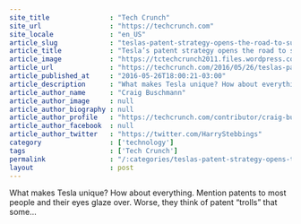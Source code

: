 ```yaml
---
site_title               : "Tech Crunch"
site_url                 : "https://techcrunch.com"
site_locale              : "en_US"
article_slug             : "teslas-patent-strategy-opens-the-road-to-sustainability-for-transport-and-for-itself"
article_title            : "Tesla’s patent strategy opens the road to sustainability for transport and for itself"
article_image            : "https://tctechcrunch2011.files.wordpress.com/2016/05/freebirds.jpg?w=764&h=400&crop=1"
article_url              : "https://techcrunch.com/2016/05/26/teslas-patent-strategy-opens-the-road-to-sustainability-for-transport-and-for-itself/"
article_published_at     : "2016-05-26T18:00:21-03:00"
article_description      : "What makes Tesla unique? How about everything. Mention patents to most people and their eyes glaze over. Worse, they think of patent “trolls” that some..."
article_author_name      : "Craig Buschmann"
article_author_image     : null
article_author_biography : null
article_author_profile   : "https://techcrunch.com/contributor/craig-buschmann/"
article_author_facebook  : null
article_author_twitter   : "https://twitter.com/HarryStebbings"
category                 : ['technology']
tags                     : ['Tech Crunch']
permalink                : "/:categories/teslas-patent-strategy-opens-the-road-to-sustainability-for-transport-and-for-itself/"
layout                   : post
---
```


What makes Tesla unique? How about everything. Mention patents to most people and their eyes glaze over. Worse, they think of patent “trolls” that some...
